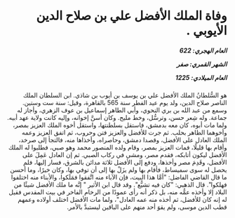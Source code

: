 <h1 dir="rtl">وفاة الملك الأفضل علي بن صلاح الدين الأيوبي .</h1>

<h5 dir="rtl">العام الهجري:  622

الشهر القمري: صفر

العام الميلادي: 1225</h5>

<p dir="rtl">هو السُّلطانُ الملك الأفضل علي بن يوسف بن أيوب بن شاذي. ابن السلطان الملك الناصر صلاح الدين، ولد يوم عيد الفطر سنة 565 بالقاهرة، وقيل: سنة ست وستين. وسمع من عبد الله بن بري النحوي، وأبي الطاهر إسماعيل بن عوف الزهري، وأجاز له جماعة. وله شِعر حسن، وترسُّل، وخط مليح. وكان أسنَّ إخوانه، وإليه كانت ولاية عهد أبيه. ولما مات أبوه، كان معه بدمشق، فاستقل بسلطنتها، واستقل أخوه الملك العزيز بمصر، وأخوهما الظاهر بحلب. ثم جرت للأفضل والعزيز فتن وحروب، ثم اتفق العزيز وعمه الملك العادل على الأفضل، وقصدا دمشق، وحاصراه، وأخذاها منه، فالتجأ إلى صرخد، وأقام بها قليلًا، فمات العزيز بمصر، وقام ولده المنصور محمد وهو صبي، فطلبوا له الملك الأفضل ليكون أتابكه، فقدم مصر، ومشى في ركاب الصبي. ثم إن العادل عَمِلَ على الأفضل، وقَدِمَ مصر وأخذها، ودفع إلى الأفضل ثلاثة مدائن بالشرق، فسار إليها، فلم يحصل له سوى سميساط، فأقام بها ولم يزَلْ بها إلى أن توفي بها، وكان خيرًا، وما أحسن ما قال القاضي الفاضل: "أمَّا هذا البيت، فإن الآباء منه اتَّفقوا فمَلَكوا، والأبناء منه اختلفوا فهلكوا". قال الذهبي: "كان فيه تشيُّع". وقد قال ابن الأثير " إنَّه ما ملك الأفضل شيئًا من البلاد إلا وأخذه عمُّه منه، بل ذكر أنه رأى عمودًا من الرخام الفاخر في بيت المقدس فقيل له إنه كان للأفضل، ثم أخذه منه عمه العادل"، ولما مات الأفضل اختلف أولاده وعمهم قطب الدين موسى، ولم يقوَ أحد منهم على الباقين ليستبدَّ بالأمر.</p></br>
